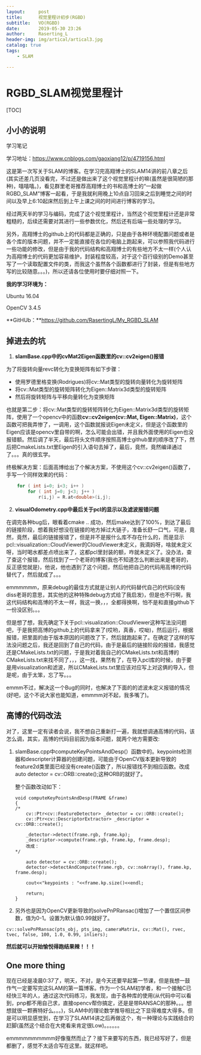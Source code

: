 ```yaml
---
layout:     post
title:      视觉里程计初步(RGBD)
subtitle:   VO(RGBD)
date:       2019-05-30 23:26
author:     Raserting_L
header-img: img/artical/artical3.jpg
catalog: true
tags:
    - SLAM

---
```


# RGBD_SLAM视觉里程计

[TOC]

## 小小的说明



学习笔记

学习地址：https://www.cnblogs.com/gaoxiang12/p/4719156.html



这是第一次写关于SLAM的博客。在学习完高翔博士的SLAM14讲的前八章之后(其实还差几页没看完，不过还是做出来了这个视觉里程计的嘛(虽然是很简陋的那种)，嘻嘻嘻。)，看见群里老哥推荐高翔博士的书和高博士的“一起做RGBD_SLAM”博客一起看，于是我就利用晚上10点自习回来之后到睡觉之间的时间以及早上6:10起床然后到上午上课之间的时间进行博客的学习。



经过两天半的学习与编码，完成了这个视觉里程计，当然这个视觉里程计还是非常粗糙的，后续还需要对其进行一些参数优化，然后还有后端一些处理的学习。



另外，高翔博士的github上的代码都是正确的，只是由于各种环境配置问题或者是各个库的版本问题，并不一定能直接在各位的电脑上跑起来，可以参照我代码进行一些功能的修改，但是由于我的代码结构和高翔博士的有些地方不太一样(个人认为高翔博士的代码更加容易维护，封装程度较高，对于这个百行级别的Demo甚至写了一个读取配置文件的类，而我这个虽然各个函数都进行了封装，但是有些地方写的比较随意。。。)，所以还请各位使用时要仔细对照一下。



**我的学习环境为：**

Ubuntu 16.04

OpenCV 3.4.5

**GitHUb：**https://github.com/RasertingL/My_RGBD_SLAM





## 掉进去的坑

1. **slamBase.cpp中的cvMat2Eigen函数里的cv::cv2eigen()报错**

为了将旋转向量revc转化为变换矩阵有如下步骤：

* 使用罗德里格变换(Rodrigues)将cv::Mat类型的旋转向量转化为旋转矩阵
* 将cv::Mat类型的旋转矩阵转化为Eigen::Matrix3d类型的旋转矩阵
* 然后将旋转矩阵与平移向量转化为变换矩阵



也就是第二步：将cv::Mat类型的旋转矩阵转化为Eigen::Matrix3d类型的旋转矩阵，使用了一个opencv中的函数**cv::cv2eigen(cv::Mat, Eigen::Matrix)**，这个函数可把我弄惨了，一调用，这个函数就报说Eigen未定义，但是这个函数里的Eigen应该是opencv里自带的啊，怎么可能会出错，并且我外面使用的Eigen也没报错额。然后调了半天，最后将头文件顺序按照高博士github里的顺序改了下，然后把CmakeLists.txt里Eigen的引入语句去掉了，最后，竟然，竟然编译通过了。。。真的很玄学。



终极解决方案：后面高博给出了个解决方案，不使用这个cv::cv2eigen()函数了，手写一个同样效果的代码：

```c++
    for ( int i=0; i<3; i++ )
        for ( int j=0; j<3; j++ ) 
            r(i,j) = R.at<double>(i,j);
```





2. **visualOdometry.cpp中最后关于pcl的显示以及滤波报错问题**

在调完各种bug后，眼看着cmake .. 成功，然后make达到了100%，到达了最后的链接阶段，想着我好想没在链接的地方掉过大链子，准备长舒一口气，可是，竟然，竟然，最后的链接报错了，但是并不是报什么库不存在什么的，而是显示pcl::visualization::CloudViewer的CloudViewer未定义，我滴妈呀，啥就未定义呀，当时喝水都差点喷出来了，这都pcl里封装的额，咋就未定义了。没办法，查了查这个报错，然后找到了一个老哥的博客(我也不知道怎么判断出来是老哥的，反正感觉就是)，他说，他也遇到了这个问题，然后他把自己的代码用高博的代码替代了，然后就成了。。。



emmmmmm，原来debug的最佳方式就是让别人的代码替代自己的代码(没有diss老哥的意思，其实他的这种特殊debug方式给了我启发)，但是也不行啊，我这代码结构和高博的不太一样，我这一换，，，全都得换啊，怕不是和直接github下一份没区别。。。



但是想了想，我先确定下关于pcl::visualization::CloudViewer这种写法没问题吧，于是我把高博的github上的代码拿来了(哎哟，真香，哎呦)，然后运行，根据报错，把里面的由于版本原因的问题改了下，然后就跑起来了。在确定了这样的写法没问题之后，我还是回到了自己的代码，由于是最后的链接阶段的报错，我感觉还是CMakeLists.txt的问题，于是我对着我自己的CMakeLists.txt和高博的CMakeLists.txt来找不同了，，，这一找，果然有了，在导入pcl库的时候，由于要是用visualization和滤波，所以CMakeLists.txt里应该对应写上对这俩的导入，但是呢，由于太笨，忘了写。。。



emmm不过，解决这一个Bug的同时，也解决了下面的的滤波未定义报错的情况(好吧，这个不说大家也能知道，emmmm对不起，我多嘴了)。



## 高博的代码改法

对了，这里一定有读者会说，我不想自己重新打一遍，我就想调通高博的代码，该怎么调，其实，高博的代码目前因为版本问题，就两个地方需要改:

1. slamBase.cpp中computeKeyPointsAndDesp(）函数中的。keypoints检测器和descripter计算器的创建问题，可能由于OpenCV版本更新导致的feature2d类里面已经没有create()函数了，所以报错找不到相应函数。改成auto detector = cv::ORB::create();这种ORB的就好了。 

   整个函数改动如下：

   ```
   void computeKeyPointsAndDesp(FRAME &frame)
   {
   /*
       cv::Ptr<cv::FeatureDetector> _detector = cv::ORB::create();
       cv::Ptr<cv::DescriptorExtractor> _descriptor = cv::ORB::create();
   
       _detector->detect(frame.rgb, frame.kp);
       _descriptor->compute(frame.rgb, frame.kp, frame.desp);
       改成：
   */
   
       auto detector = cv::ORB::create();
       detector->detectAndCompute(frame.rgb, cv::noArray(), frame.kp, frame.desp);
   
       cout<<"keypoints : "<<frame.kp.size()<<endl;
   
       return;
   }
   ```

   



2. 另外也是因为OpenCV更新导致的solvePnPRansac()增加了一个置信区间参数，值为0-1。设置为默认值0.99就好了。

```
cv::solvePnPRansac(pts_obj, pts_img, cameraMatrix, cv::Mat(), rvec, tvec, false, 100, 1.0, 0.99, inliers);
```

**然后就可以开始愉悦得跑结果辣！！！**





## One more thing

现在已经是凌晨0:37了，明天，不对，是今天还要早起第一节课，但是我想一鼓作气一定要写完这SLAM的第一篇博客。作为一个SLAM初学者，和一个接触C已经快三年的人，通过这次代码练习，我发现，由于各种库的使用(从代码中可以看到，pnp都不用自己求，直接opencv帮你搞定，还是是带RANSAC的那种。。。想想就很一颗赛特好么。。。)，SLAM中的理论数学推导相比之下显得难度大得多。但是可以明显感觉到，在学习了SLAM14讲之后再做这个，有一种理论与实践结合的赶脚(虽然这个结合在大佬看来肯定很Low)。。。。。。

emmmmmmmmmm好像戛然而止了？接下来要写的东西，我已经写好了，但是都删了，感觉不太适合写在这里。就这样吧。

